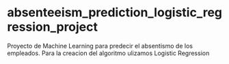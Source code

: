 # absenteeism_prediction_logistic_regression_project
Proyecto de Machine Learning para predecir el absentismo de los empleados. Para la creacion del algoritmo ulizamos Logistic Regression

